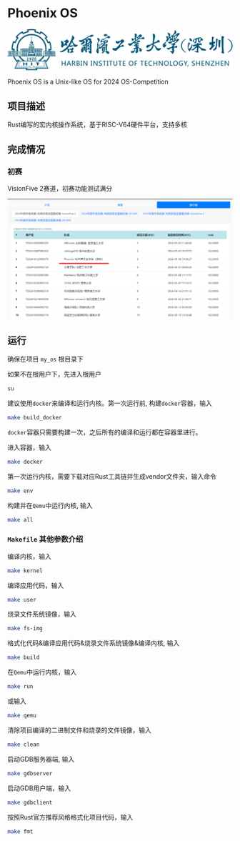 # Phoenix OS

![哈工大深圳](docs/image/哈工大深圳.jpg)

Phoenix OS is a Unix-like OS for 2024 OS-Competition

## 项目描述

Rust编写的宏内核操作系统，基于RISC-V64硬件平台，支持多核

## 完成情况

### 初赛

VisionFive 2赛道，初赛功能测试满分

![primary_contest_result](docs/image/primary_contest_rank.png)

## 运行

确保在项目 `my_os` 根目录下

如果不在根用户下，先进入根用户

```sh
su
```

建议使用`docker`来编译和运行内核。第一次运行前, 构建`docker`容器，输入

```sh
make build_docker
```

`docker`容器只需要构建一次，之后所有的编译和运行都在容器里进行。

进入容器，输入

```sh
make docker
```

第一次运行内核，需要下载对应Rust工具链并生成vendor文件夹，输入命令

```sh
make env
```

构建并在`Qemu`中运行内核, 输入

```sh
make all
```

### `Makefile` 其他参数介绍

编译内核，输入

```sh
make kernel
```

编译应用代码，输入

```sh
make user
```

烧录文件系统镜像，输入

```sh
make fs-img
```

格式化代码&编译应用代码&烧录文件系统镜像&编译内核, 输入

```sh
make build
```

在`Qemu`中运行内核，输入

```sh
make run
```

或输入

```sh
make qemu
```

清除项目编译的二进制文件和烧录的文件镜像，输入

```sh
make clean
```

启动GDB服务器端, 输入

```sh
make gdbserver
```

启动GDB用户端，输入

```sh
make gdbclient
```

按照Rust官方推荐风格格式化项目代码，输入

```sh
make fmt
```
